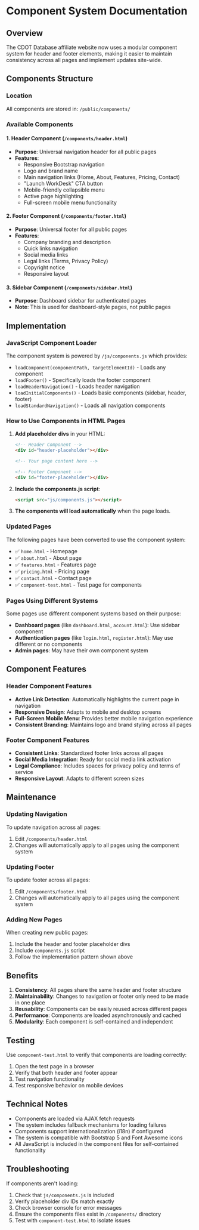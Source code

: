 # Component System Documentation

## Overview
The CDOT Database affiliate website now uses a modular component system for header and footer elements, making it easier to maintain consistency across all pages and implement updates site-wide.

## Components Structure

### Location
All components are stored in: `/public/components/`

### Available Components

#### 1. Header Component (`/components/header.html`)
- **Purpose**: Universal navigation header for all public pages
- **Features**:
  - Responsive Bootstrap navigation
  - Logo and brand name
  - Main navigation links (Home, About, Features, Pricing, Contact)
  - "Launch WorkDesk" CTA button
  - Mobile-friendly collapsible menu
  - Active page highlighting
  - Full-screen mobile menu functionality

#### 2. Footer Component (`/components/footer.html`)
- **Purpose**: Universal footer for all public pages
- **Features**:
  - Company branding and description
  - Quick links navigation
  - Social media links
  - Legal links (Terms, Privacy Policy)
  - Copyright notice
  - Responsive layout

#### 3. Sidebar Component (`/components/sidebar.html`)
- **Purpose**: Dashboard sidebar for authenticated pages
- **Note**: This is used for dashboard-style pages, not public pages

## Implementation

### JavaScript Component Loader
The component system is powered by `/js/components.js` which provides:

- `loadComponent(componentPath, targetElementId)` - Loads any component
- `loadFooter()` - Specifically loads the footer component
- `loadHeaderNavigation()` - Loads header navigation
- `loadInitialComponents()` - Loads basic components (sidebar, header, footer)
- `loadStandardNavigation()` - Loads all navigation components

### How to Use Components in HTML Pages

1. **Add placeholder divs** in your HTML:
   ```html
   <!-- Header Component -->
   <div id="header-placeholder"></div>
   
   <!-- Your page content here -->
   
   <!-- Footer Component -->
   <div id="footer-placeholder"></div>
   ```

2. **Include the components.js script**:
   ```html
   <script src="js/components.js"></script>
   ```

3. **The components will load automatically** when the page loads.

### Updated Pages
The following pages have been converted to use the component system:

- ✅ `home.html` - Homepage
- ✅ `about.html` - About page  
- ✅ `features.html` - Features page
- ✅ `pricing.html` - Pricing page
- ✅ `contact.html` - Contact page
- ✅ `component-test.html` - Test page for components

### Pages Using Different Systems
Some pages use different component systems based on their purpose:

- **Dashboard pages** (like `dashboard.html`, `account.html`): Use sidebar component
- **Authentication pages** (like `login.html`, `register.html`): May use different or no components
- **Admin pages**: May have their own component system

## Component Features

### Header Component Features
- **Active Link Detection**: Automatically highlights the current page in navigation
- **Responsive Design**: Adapts to mobile and desktop screens
- **Full-Screen Mobile Menu**: Provides better mobile navigation experience
- **Consistent Branding**: Maintains logo and brand styling across all pages

### Footer Component Features
- **Consistent Links**: Standardized footer links across all pages
- **Social Media Integration**: Ready for social media link activation
- **Legal Compliance**: Includes spaces for privacy policy and terms of service
- **Responsive Layout**: Adapts to different screen sizes

## Maintenance

### Updating Navigation
To update navigation across all pages:
1. Edit `/components/header.html`
2. Changes will automatically apply to all pages using the component system

### Updating Footer
To update footer across all pages:
1. Edit `/components/footer.html`
2. Changes will automatically apply to all pages using the component system

### Adding New Pages
When creating new public pages:
1. Include the header and footer placeholder divs
2. Include `components.js` script
3. Follow the implementation pattern shown above

## Benefits

1. **Consistency**: All pages share the same header and footer structure
2. **Maintainability**: Changes to navigation or footer only need to be made in one place
3. **Reusability**: Components can be easily reused across different pages
4. **Performance**: Components are loaded asynchronously and cached
5. **Modularity**: Each component is self-contained and independent

## Testing

Use `component-test.html` to verify that components are loading correctly:
1. Open the test page in a browser
2. Verify that both header and footer appear
3. Test navigation functionality
4. Test responsive behavior on mobile devices

## Technical Notes

- Components are loaded via AJAX fetch requests
- The system includes fallback mechanisms for loading failures
- Components support internationalization (i18n) if configured
- The system is compatible with Bootstrap 5 and Font Awesome icons
- All JavaScript is included in the component files for self-contained functionality

## Troubleshooting

If components aren't loading:
1. Check that `js/components.js` is included
2. Verify placeholder div IDs match exactly
3. Check browser console for error messages
4. Ensure the components files exist in `/components/` directory
5. Test with `component-test.html` to isolate issues
